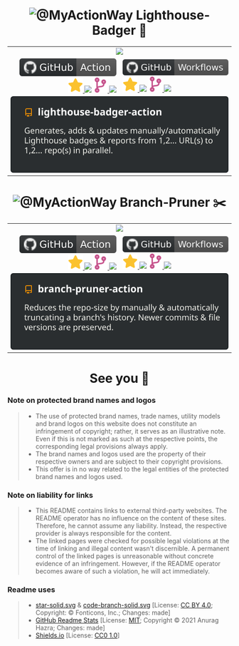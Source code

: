 <div align="center">

# <img src="https://avatars.githubusercontent.com/u/80457499?s=60&amp;v=4" alt="@MyActionWay" size="25" height="25" width="25"/> Lighthouse-Badger :badger:

<table>
<tr>
<td align="center" colspan="2">
<a href="https://github.com/myactionway/lighthouse-badger-action" title="Explore this" target="_blank"><img src="https://repository-images.githubusercontent.com/359827195/1a084a2e-f30b-4c5d-b4a8-a3ce60d6f945" width="804"/></a>
</td>
</tr>

<tr>
<td align="right" width="400px">
<a href="https://github.com/myactionway/lighthouse-badger-action" title="Check it out" target="_blank"><img src="https://raw.githubusercontent.com/sitdisch/cloud/master/badges/others/GitHub-Action-grey.svg"/></a><br>
<a href="https://github.com/myactionway/lighthouse-badger-action" title="Stars of Lighthouse-Badger-Action" target="_blank"><img src="https://raw.githubusercontent.com/sitdisch/cloud/master/3parties/star-solid.svg"/> <img src="https://img.shields.io/github/stars/myactionway/lighthouse-badger-action?label=&cacheSeconds=3600"/></a> <a href="https://github.com/myactionway/lighthouse-badger-action" title="Forks of Lighthouse-Badger-Action" target="_blank"><img src="https://raw.githubusercontent.com/sitdisch/cloud/master/3parties/code-branch-solid.svg"/> <img src="https://img.shields.io/github/forks/myactionway/lighthouse-badger-action?label=&cacheSeconds=3600"/></a>
</td>

<td align="left" width="400px">
<a href="https://github.com/myactionway/lighthouse-badger-workflows" title="Check it out" target="_blank"><img src="https://raw.githubusercontent.com/sitdisch/cloud/master/badges/others/GitHub-Workflows-grey.svg"/></a><br>
<a href="https://github.com/myactionway/lighthouse-badger-workflows" title="Stars of Lighthouse-Badger-Workflows" target="_blank"><img src="https://raw.githubusercontent.com/sitdisch/cloud/master/3parties/star-solid.svg"/> <img src="https://img.shields.io/github/stars/myactionway/lighthouse-badger-workflows?label=&cacheSeconds=3600"/></a> <a href="https://github.com/myactionway/lighthouse-badger-workflows" title="Forks of Lighthouse-Badger-Workflows" target="_blank"><img src="https://raw.githubusercontent.com/sitdisch/cloud/master/3parties/code-branch-solid.svg"/> <img src="https://img.shields.io/github/forks/myactionway/lighthouse-badger-workflows?label=&cacheSeconds=3600"/></a>
</td>
</tr>

<tr>
<td align="center" colspan="2">
<a href="https://github.com/myactionway/lighthouse-badger-action" title="Explore this" target="_blank"><img src="https://raw.githubusercontent.com/sitdisch/cloud/master/github_pins/lighthouse_action.svg"/></a>
</td>
</tr>
</table>

# <img src="https://avatars.githubusercontent.com/u/80457499?s=60&amp;v=4" alt="@MyActionWay" size="25" height="25" width="25"/> Branch-Pruner :scissors:

<table>
<tr>
<td align="center" colspan="2">
<a align="center" href="https://github.com/myactionway/branch-pruner-action" title="Explore this" target="_blank"><img src="https://repository-images.githubusercontent.com/352585266/cc34310b-3ab2-4085-b5f5-b1b2cc306a64" width="804"/></a>
</td>
</tr>

<tr>
<td align="right" width="400px">
<a href="https://github.com/myactionway/branch-pruner-action" title="Check it out" target="_blank"><img src="https://raw.githubusercontent.com/sitdisch/cloud/master/badges/others/GitHub-Action-grey.svg"/></a><br>
<a href="https://github.com/myactionway/branch-pruner-action" title="Stars of Branch-Pruner-Action" target="_blank"><img src="https://raw.githubusercontent.com/sitdisch/cloud/master/3parties/star-solid.svg"/> <img src="https://img.shields.io/github/stars/myactionway/branch-pruner-action?label=&cacheSeconds=3600"/></a> <a href="https://github.com/myactionway/branch-pruner-action" title="Forks of Branch-Pruner-Action" target="_blank"><img src="https://raw.githubusercontent.com/sitdisch/cloud/master/3parties/code-branch-solid.svg"/> <img src="https://img.shields.io/github/forks/myactionway/branch-pruner-action?label=&cacheSeconds=3600"/></a>
</td>

<td align="left" width="400px">
<a href="https://github.com/myactionway/branch-pruner-workflows" title="Check it out" target="_blank"><img src="https://raw.githubusercontent.com/sitdisch/cloud/master/badges/others/GitHub-Workflows-grey.svg"/></a><br>
<a href="https://github.com/myactionway/branch-pruner-workflows" title="Stars of Branch-Pruner-Workflows" target="_blank"><img src="https://raw.githubusercontent.com/sitdisch/cloud/master/3parties/star-solid.svg"/> <img src="https://img.shields.io/github/stars/myactionway/branch-pruner-workflows?label=&cacheSeconds=3600"/></a> <a href="https://github.com/myactionway/branch-pruner-workflows" title="Forks of Branch-Pruner-Workflows" target="_blank"><img src="https://raw.githubusercontent.com/sitdisch/cloud/master/3parties/code-branch-solid.svg"/> <img src="https://img.shields.io/github/forks/myactionway/branch-pruner-workflows?label=&cacheSeconds=3600"/></a>
</td>
</tr>

<tr>
<td align="center" colspan="2">
<a href="https://github.com/myactionway/branch-pruner-action" title="Explore this" target="_blank"><img src="https://raw.githubusercontent.com/sitdisch/cloud/master/github_pins/pruner_action.svg"/></a>
</td>
</tr>
</table>

# See you :wave:
</div>

### Note on protected brand names and logos
> * The use of protected brand names, trade names, utility models and brand logos on this website does not constitute an infringement of copyright; rather, it serves as an illustrative note. Even if this is not marked as such at the respective points, the corresponding legal provisions always apply.
> * The brand names and logos used are the property of their respective owners and are subject to their copyright provisions.
> * This offer is in no way related to the legal entities of the protected brand names and logos used.

### Note on liability for links
> * This README contains links to external third-party websites. The README operator has no influence on the content of these sites. Therefore, he cannot assume any liability. Instead, the respective provider is always responsible for the content.
> * The linked pages were checked for possible legal violations at the time of linking and illegal content wasn't discernible. A permanent control of the linked pages is unreasonable without concrete evidence of an infringement. However, if the README operator becomes aware of such a violation, he will act immediately. 

### Readme uses
> * [star-solid.svg](https://fontawesome.com/v5.15/icons/star?style=solid "Check it out") & [code-branch-solid.svg](https://fontawesome.com/v5.15/icons/code-branch?style=solid "Check it out") [License: [CC&nbsp;BY&nbsp;4.0](https://fontawesome.com/license/free "Check it out"); Copyright: ©️  Fonticons, Inc.; Changes: made]
> * [GitHub Readme Stats](https://github.com/anuraghazra/github-readme-stats "Check it out") [License: [MIT](https://github.com/anuraghazra/github-readme-stats/blob/master/LICENSE "Go there"); Copyright ©️ 2021 Anurag Hazra; Changes: made]
> * [Shields.io](https://github.com/badges/shields "Check it out") [License: [CC0&nbsp;1.0](https://github.com/badges/shields/blob/master/LICENSE "Go there")] 
